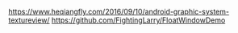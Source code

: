 https://www.heqiangfly.com/2016/09/10/android-graphic-system-textureview/
https://github.com/FightingLarry/FloatWindowDemo
